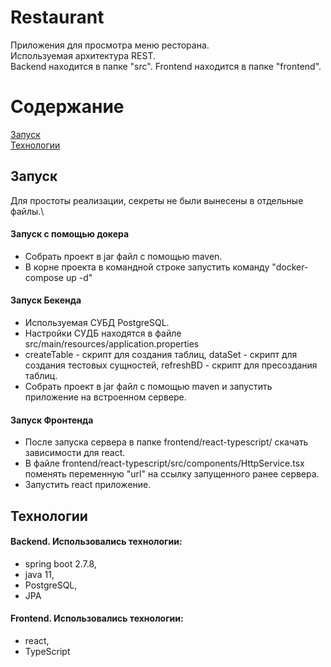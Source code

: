 # Restaurant
Приложения для просмотра меню ресторана.\
Используемая архитектура REST.\
Backend находится в папке "src".
Frontend находится в папке "frontend".
# Содержание 
[Запуск](#start)\
[Технологии](#technologies)

<a name="start"><h2>Запуск</h2></a>
Для простоты реализации, секреты не были вынесены в отдельные файлы.\
#### Запуск с помощью докера
- Собрать проект в jar файл с помощью maven.
- В корне проекта в командной строке запустить команду "docker-compose up -d"
#### Запуск Бекенда
- Используемая СУБД PostgreSQL.
- Настройки СУДБ находятся в файле src/main/resources/application.properties
- createTable - скрипт для создания таблиц, dataSet - скрипт для создания тестовых сущностей, refreshBD - скрипт для пресоздания таблиц.
- Собрать проект в jar файл с помощью maven и запустить приложение на встроенном сервере.
#### Запуск Фронтенда
- После запуска сервера в папке frontend/react-typescript/ скачать зависимости для react.
- В файле frontend/react-typescript/src/components/HttpService.tsx поменять переменную "url" на ссылку запущенного ранее сервера.
- Запустить react приложение.

<a name="technologies"><h2>Технологии</h2></a>
#### Backend. Использовались технологии:
- spring boot 2.7.8,
- java 11,
- PostgreSQL,
- JPA
#### Frontend. Использовались технологии: 
- react,
- TypeScript
